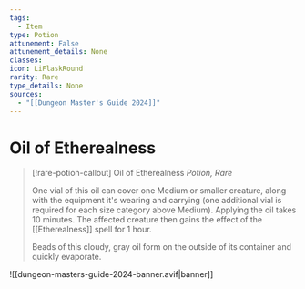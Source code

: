 ```yaml
---
tags:
  - Item
type: Potion
attunement: False
attunement_details: None
classes:
icon: LiFlaskRound
rarity: Rare
type_details: None
sources: 
  - "[[Dungeon Master's Guide 2024]]"
---
```

# Oil of Etherealness
>[!rare-potion-callout] Oil of Etherealness
>_Potion, Rare_
>
>One vial of this oil can cover one Medium or smaller creature, along with the equipment it's wearing and carrying (one additional vial is required for each size category above Medium). Applying the oil takes 10 minutes. The affected creature then gains the effect of the [[Etherealness]] spell for 1 hour.
>
>Beads of this cloudy, gray oil form on the outside of its container and quickly evaporate.
>


![[dungeon-masters-guide-2024-banner.avif|banner]]
